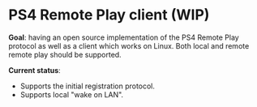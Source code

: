 PS4 Remote Play client (WIP)
============================

**Goal**: having an open source implementation of the PS4 Remote Play protocol
as well as a client which works on Linux. Both local and remote remote play
should be supported.

**Current status**:

 - Supports the initial registration protocol.
 - Supports local "wake on LAN".
